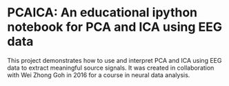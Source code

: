 # PCAICA: An educational ipython notebook for PCA and ICA using EEG data

This project demonstrates how to use and interpret PCA and ICA using EEG data to extract meaningful source signals. It was created in collaboration with Wei Zhong Goh in 2016 for a course in neural data analysis.
